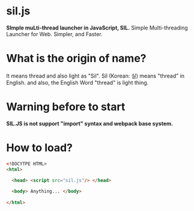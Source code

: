 # sil.js
**SImple muLti-thread launcher in JavaScript, SIL.** 
Simple Multi-threading Launcher for Web. Simpler, and Faster.

# What is the origin of name?
It means thread and also light as "Sil". 
Sil (Korean: 실) means "thread" in English. and also, the English Word "thread" is light thing.

# Warning before to start
**SIL.JS is not support "import" syntax and webpack base system.**

# How to load?
```html
<!DOCYTPE HTML>
<html>

  <head> <script src="sil.js"/> </head>
  
  <body> Anything... </body>
  
</html>

```


